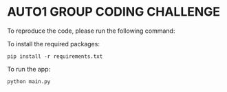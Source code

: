 # **AUTO1 GROUP CODING CHALLENGE**

To reproduce the code, please run the following command:

To install the required packages:
````
pip install -r requirements.txt
````

To run the app:
````
python main.py
````
